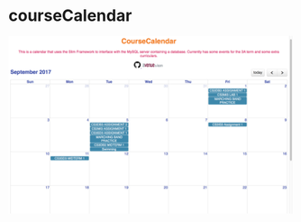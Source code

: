 # courseCalendar

![](https://github.com/spicyChick3ns/courseCalendar/blob/master/Screen%20Shot%202017-10-02%20at%2012.24.52%20AM.png)
